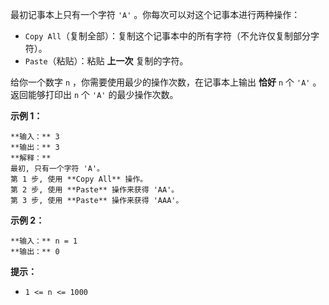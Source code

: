 最初记事本上只有一个字符 `'A'` 。你每次可以对这个记事本进行两种操作：

  * `Copy All`（复制全部）：复制这个记事本中的所有字符（不允许仅复制部分字符）。
  * `Paste`（粘贴）：粘贴 **上一次** 复制的字符。

给你一个数字 `n` ，你需要使用最少的操作次数，在记事本上输出 **恰好**  `n` 个 `'A'` 。返回能够打印出 `n` 个 `'A'`
的最少操作次数。



**示例 1：**

    
    
    **输入：** 3
    **输出：** 3
    **解释：**
    最初, 只有一个字符 'A'。
    第 1 步, 使用 **Copy All** 操作。
    第 2 步, 使用 **Paste** 操作来获得 'AA'。
    第 3 步, 使用 **Paste** 操作来获得 'AAA'。
    

**示例 2：**

    
    
    **输入：** n = 1
    **输出：** 0
    



**提示：**

  * `1 <= n <= 1000`

